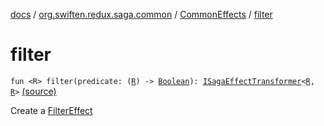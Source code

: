 [docs](../../index.md) / [org.swiften.redux.saga.common](../index.md) / [CommonEffects](index.md) / [filter](./filter.md)

# filter

`fun <R> filter(predicate: (`[`R`](filter.md#R)`) -> `[`Boolean`](https://kotlinlang.org/api/latest/jvm/stdlib/kotlin/-boolean/index.html)`): `[`ISagaEffectTransformer`](../-i-saga-effect-transformer.md)`<`[`R`](filter.md#R)`, `[`R`](filter.md#R)`>` [(source)](https://github.com/protoman92/KotlinRedux/tree/master/common/common-saga/src/main/kotlin/org/swiften/redux/saga/common/CommonEffects.kt#L56)

Create a [FilterEffect](../-filter-effect/index.md)

